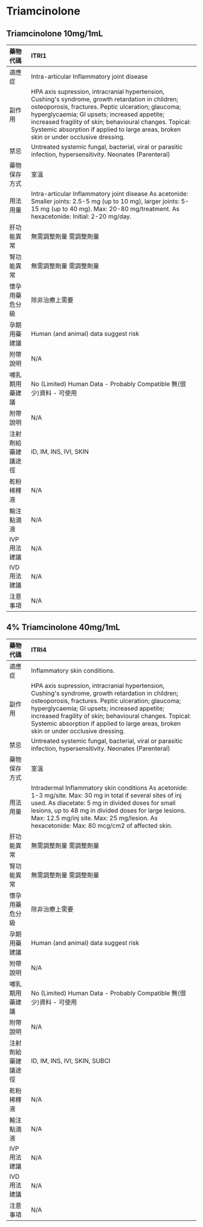 # Triamcinolone

## Triamcinolone 10mg/1mL

| 藥物代碼 | ITRI1 |
| :--- | :--- |
| 適應症 | Intra-articular Inflammatory joint disease |
| 副作用 | HPA axis supression, intracranial hypertension, Cushing's syndrome, growth retardation in children; osteoporosis, fractures. Peptic ulceration; glaucoma; hyperglycaemia; GI upsets; increased appetite; increased fragility of skin; behavioural changes. Topical: Systemic absorption if applied to large areas, broken skin or under occlusive dressing. |
| 禁忌 | Untreated systemic fungal, bacterial, viral or parasitic infection, hypersensitivity. Neonates \(Parenteral\) |
| 藥物保存方式 | 室溫 |
| 用法用量 | Intra-articular Inflammatory joint disease As acetonide: Smaller joints: 2.5-5 mg \(up to 10 mg\), larger joints: 5-15 mg \(up to 40 mg\). Max: 20-80 mg/treatment. As hexacetonide: Initial: 2-20 mg/day. |
| 肝功能異常 | 無需調整劑量  需調整劑量 |
| 腎功能異常 | 無需調整劑量  需調整劑量 |
| 懷孕用藥危分級 | 除非治療上需要 |
| 孕期用藥建議 | Human \(and animal\) data suggest risk |
| 附帶說明 | N/A |
| 哺乳期用藥建議 | No \(Limited\) Human Data - Probably Compatible 無\(很少\)資料 - 可使用 |
| 附帶說明 | N/A |
| 注射劑給藥建議途徑 | ID, IM, INS, IVI, SKIN |
| 乾粉稀釋液 | N/A |
| 輸注點滴液 | N/A |
| IVP 用法建議 | N/A |
| IVD 用法建議 | N/A |
| 注意事項 | N/A |

## 4% Triamcinolone 40mg/1mL

| 藥物代碼 | ITRI4 |
| :--- | :--- |
| 適應症 | Inflammatory skin conditions. |
| 副作用 | HPA axis supression, intracranial hypertension, Cushing's syndrome, growth retardation in children; osteoporosis, fractures. Peptic ulceration; glaucoma; hyperglycaemia; GI upsets; increased appetite; increased fragility of skin; behavioural changes. Topical: Systemic absorption if applied to large areas, broken skin or under occlusive dressing. |
| 禁忌 | Untreated systemic fungal, bacterial, viral or parasitic infection, hypersensitivity. Neonates \(Parenteral\) |
| 藥物保存方式 | 室溫 |
| 用法用量 | Intradermal Inflammatory skin conditions As acetonide: 1-3 mg/site. Max: 30 mg in total if several sites of inj used. As diacetate: 5 mg in divided doses for small lesions, up to 48 mg in divided doses for large lesions. Max: 12.5 mg/inj site. Max: 25 mg/lesion. As hexacetonide: Max: 80 mcg/cm2 of affected skin. |
| 肝功能異常 | 無需調整劑量  需調整劑量 |
| 腎功能異常 | 無需調整劑量  需調整劑量 |
| 懷孕用藥危分級 | 除非治療上需要 |
| 孕期用藥建議 | Human \(and animal\) data suggest risk |
| 附帶說明 | N/A |
| 哺乳期用藥建議 | No \(Limited\) Human Data - Probably Compatible 無\(很少\)資料 - 可使用 |
| 附帶說明 | N/A |
| 注射劑給藥建議途徑 | ID, IM, INS, IVI, SKIN, SUBCI |
| 乾粉稀釋液 | N/A |
| 輸注點滴液 | N/A |
| IVP 用法建議 | N/A |
| IVD 用法建議 | N/A |
| 注意事項 | N/A |

